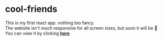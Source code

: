 # cool-friends
This is my first react app.
nothing too fancy. <br>
The website isn't much responsive for all screen sizes, but soon it will be 🐎 <br>
You can view it by clicking <a href="" target="blank_"><strong>here</strong></a>
